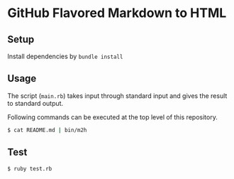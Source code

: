 # GitHub Flavored Markdown to HTML

## Setup

Install dependencies by `bundle install`

## Usage

The script (`main.rb`) takes input through standard input and gives the result to standard output.

Following commands can be executed at the top level of this repository.

```sh
$ cat README.md | bin/m2h
```

## Test

```sh
$ ruby test.rb
```
